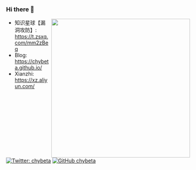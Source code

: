 ### Hi there 👋
<img align='right' src="https://github-readme-stats.vercel.app/api?username=chybeta&show_icons=true&theme=radical" width="380">

- 知识星球【漏洞攻防】: https://t.zsxq.com/mm2zBeq 
- Blog: https://chybeta.github.io/
- Xianzhi: https://xz.aliyun.com/

[![Twitter: chybeta](https://img.shields.io/twitter/follow/chybeta?style=flat-square)](https://twitter.com/chybeta)
[![GitHub chybeta](https://img.shields.io/github/followers/chybeta?label=follow%20github&style=flat-square)](https://github.com/chybeta)
